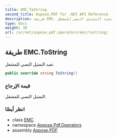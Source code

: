 ```yaml
---
title: EMC.ToString
second_title: Aspose.PDF for .NET API Reference
description: طريقة EMC. تعيد التمثيل النصي للمشغل
type: docs
weight: 30
url: /ar/net/aspose.pdf.operators/emc/tostring/
---
```

## طريقة EMC.ToString

تعيد التمثيل النصي للمشغل.

```csharp
public override string ToString()
```

### قيمة الإرجاع

التمثيل النصي للمشغل.

### انظر أيضًا

* class [EMC](../)
* namespace [Aspose.Pdf.Operators](../../../aspose.pdf.operators/)
* assembly [Aspose.PDF](../../../)